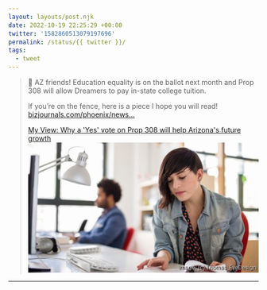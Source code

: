 ```yaml
---
layout: layouts/post.njk
date: 2022-10-19 22:25:29 +00:00
twitter: '1582860513079197696'
permalink: /status/{{ twitter }}/
tags: 
  - tweet
---
```


> 🌵 AZ friends! Education equality is on the ballot next month and Prop 308 will allow Dreamers to pay in-state college tuition.
> 
> If you’re on the fence, here is a piece I hope you will read! [bizjournals.com/phoenix/news…](https://www.bizjournals.com/phoenix/news/2022/10/19/prop-308-vote-yes-arizona.html)
> 
> [<span>My View: Why a 'Yes' vote on Prop 308 will help Arizona's future growth</span> ![woman looking through paperwork at an office](/img/mill2166230007_900xx507-286-0-10.jpeg)](https://www.bizjournals.com/phoenix/news/2022/10/19/prop-308-vote-yes-arizona.html)

---
